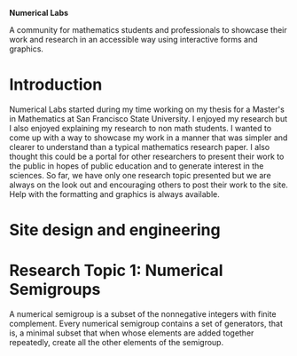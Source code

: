 **Numerical Labs**

A community for mathematics students and professionals to showcase their work and research in an accessible way using interactive forms and graphics.

# Introduction

Numerical Labs started during my time working on my thesis for a Master's in Mathematics at San Francisco State University. I enjoyed my research but I also enjoyed explaining my research to non math students. I wanted to come up with a way to showcase my work in a manner that was simpler and clearer to understand than a typical mathematics research paper. I also thought this could be a portal for other researchers to present their work to the public in hopes of public education and to generate interest in the sciences. So far, we have only one research topic presented but we are always on the look out and encouraging others to post their work to the site. Help with the formatting and graphics is always available. 

# Site design and engineering


# Research Topic 1: Numerical Semigroups

A numerical semigroup is a subset of the nonnegative integers with finite complement. Every numerical semigroup contains a set of generators, that is, a minimal subset that when whose elements are added together repeatedly, create all the other elements of the semigroup. 
